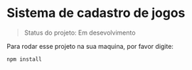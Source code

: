 <h1>Sistema de cadastro de jogos</h1>

> Status do projeto: Em desevolvimento

Para rodar esse projeto na sua maquina, por favor digite:

```
npm install
```
